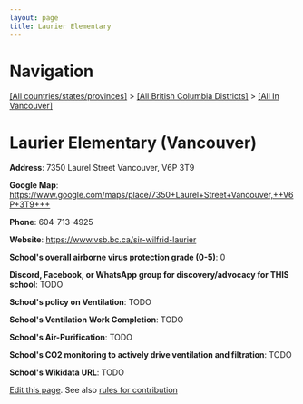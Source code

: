 ```yaml
---
layout: page
title: Laurier Elementary
---
```

# Navigation

[[All countries/states/provinces]](../../..) > [[All British Columbia Districts]](../..) > [[All In Vancouver]](..)

# Laurier Elementary (Vancouver)

**Address**: 7350 Laurel Street Vancouver,  V6P 3T9

**Google Map**: <https://www.google.com/maps/place/7350+Laurel+Street+Vancouver,++V6P+3T9+++>

**Phone**: 604-713-4925

**Website**: <https://www.vsb.bc.ca/sir-wilfrid-laurier>

**School's overall airborne virus protection grade (0-5)**: 0

**Discord, Facebook, or WhatsApp group for discovery/advocacy for THIS school**: TODO

**School's policy on Ventilation**: TODO

**School's Ventilation Work Completion**: TODO

**School's Air-Purification**: TODO

**School's CO2 monitoring to actively drive ventilation and filtration**: TODO

**School's Wikidata URL**: TODO


[Edit this page](https://github.com/ventilate-schools/BC/edit/main/./Vancouver/Laurier_Elementary.md). See also [rules for contribution](../../../contribution-rules/)